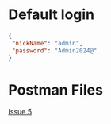 # Default login
   ```json
   {
    "nickName": "admin",
    "password": "Admin2024@"
   }
   ```

# Postman Files
[Issue 5](https://github.com/ThalyaAutocom/Desafio/issues/5)
